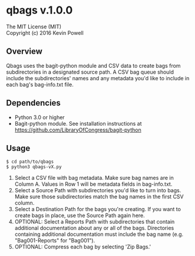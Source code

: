 # qbags v.1.0.0
The MIT License (MIT)  
Copyright (c) 2016 Kevin Powell

## Overview  
Qbags uses the bagit-python module and CSV data to create bags from subdirectories in a designated source path. A CSV bag queue should include the subdirectories' names and any metadata you'd like to include in each bag's bag-info.txt file.    

## Dependencies
- Python 3.0 or higher
- Bagit-python module. See installation instructions at https://github.com/LibraryOfCongress/bagit-python

## Usage

```
$ cd path/to/qbags  
$ python3 qbags-vX.py
```
1. Select a CSV file with bag metadata. Make sure bag names are in Column A. Values in Row 1 will be metadata fields in bag-info.txt.
2. Select a Source Path with subdirectories you'd like to turn into bags. Make sure those subdirectories match the bag names in the first CSV column.
3. Select a Destination Path for the bags you're creating. If you want to create bags in place, use the Source Path again here.     
4. OPTIONAL: Select a Reports Path with subdirectories that contain additional documentation about any or all of the bags. Directories containing additional documentation must include the bag name (e.g. "Bag001-Reports" for "Bag001"). 
5. OPTIONAL: Compress each bag by selecting 'Zip Bags.'
